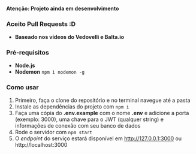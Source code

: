 #### Atenção: Projeto ainda em desenvolvimento
### Aceito Pull Requests :D

- **Baseado nos vídeos do Vedovelli e Balta.io**

### Pré-requisitos

- **Node.js**
- **Nodemon** `npm i nodemon -g`

### Como usar

1. Primeiro, faça o clone do repositório e no terminal navegue até a pasta
2. Instale as dependências do projeto com `npm i`
3. Faça uma cópia do **.env.example** com o nome **.env** e adicione a porta (exemplo: 3000), uma chave para o JWT (qualquer string) e informações de conexão com seu banco de dados
4. Rode o servidor com `npm start`
5. O *endpoint* do serviço estará disponível em http://127.0.0.1:3000 ou http://localhost:3000
